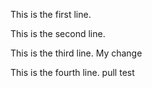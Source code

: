 This is the first line.

This is the second line.

This is the third line. My change

This is the fourth line. pull test
